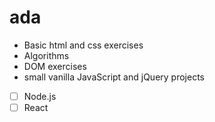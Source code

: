 # ada

- Basic html and css exercises
- Algorithms
- DOM exercises
- small vanilla JavaScript and jQuery projects

- [ ] Node.js
- [ ] React

